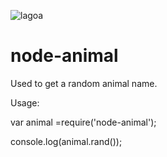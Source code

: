 ![lagoa](http://home.lagoa.com/wp-content/uploads/2013/08/Logo_Transparent_white.png)

node-animal
===========

Used to get a random animal name.

Usage:

var animal =require('node-animal');

console.log(animal.rand());
